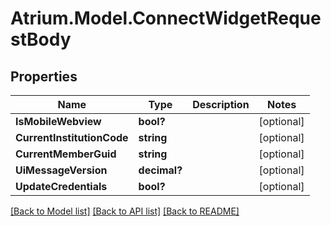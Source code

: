 # Atrium.Model.ConnectWidgetRequestBody
## Properties

Name | Type | Description | Notes
------------ | ------------- | ------------- | -------------
**IsMobileWebview** | **bool?** |  | [optional] 
**CurrentInstitutionCode** | **string** |  | [optional] 
**CurrentMemberGuid** | **string** |  | [optional] 
**UiMessageVersion** | **decimal?** |  | [optional] 
**UpdateCredentials** | **bool?** |  | [optional] 

[[Back to Model list]](../README.md#documentation-for-models) [[Back to API list]](../README.md#documentation-for-api-endpoints) [[Back to README]](../README.md)

